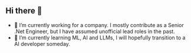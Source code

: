 ## Hi there 👋

<!--
**arthurkamsu/arthurkamsu** is a ✨ _special_ ✨ repository because its `README.md` (this file) appears on your GitHub profile.

Here are some ideas to get you started:
-->

- 🔭 I’m currently working for a company. I mostly contribute as a Senior .Net Engineer, but I have assumed unofficial lead roles in the past.
- 🌱 I’m currently learning ML, AI and LLMs, I will hopefully transition to a AI developer someday.

<!--
- 👯 I’m looking to collaborate on ...
- 🤔 I’m looking for help with ...
- 💬 Ask me about ...
- 📫 How to reach me: ...
- 😄 Pronouns: ...
- ⚡ Fun fact: ...
-->
